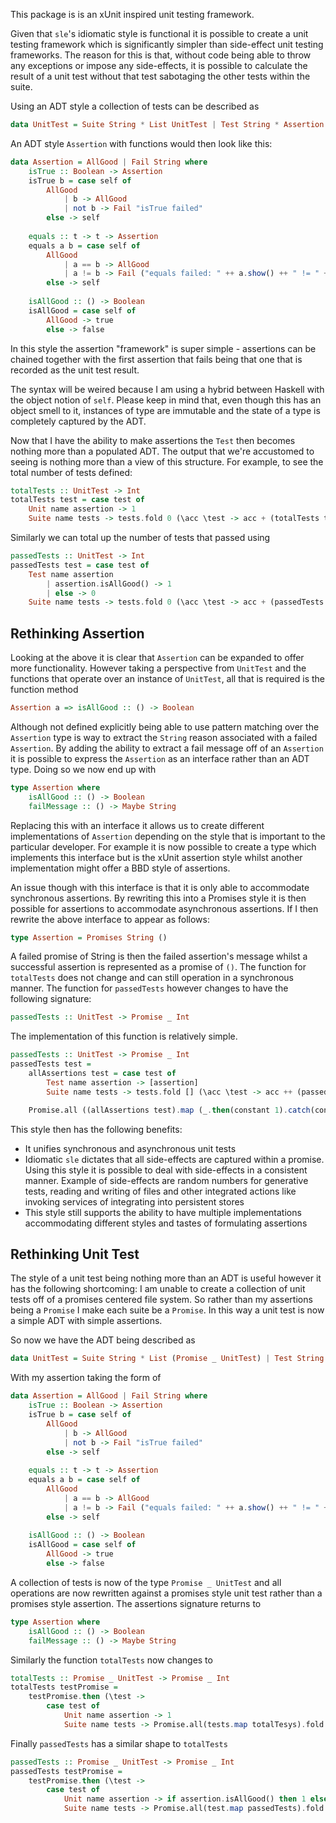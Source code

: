 This package is is an xUnit inspired unit testing framework.

Given that `sle`'s idiomatic style is functional it is possible to create a unit testing framework which is 
significantly simpler than side-effect unit testing frameworks.  The reason for this is that, without code being able to 
throw any exceptions or impose any side-effects, it is possible to calculate the result of a unit test without that test 
sabotaging the other tests within the suite.
 
Using an ADT style a collection of tests can be described as
 
```haskell
data UnitTest = Suite String * List UnitTest | Test String * Assertion 
```
 
An ADT style `Assertion` with functions would then look like this:

```haskell
data Assertion = AllGood | Fail String where
    isTrue :: Boolean -> Assertion
    isTrue b = case self of
        AllGood 
            | b -> AllGood
            | not b -> Fail "isTrue failed"
        else -> self
        
    equals :: t -> t -> Assertion
    equals a b = case self of
        AllGood 
            | a == b -> AllGood
            | a != b -> Fail ("equals failed: " ++ a.show() ++ " != " ++ b.show())
        else -> self
    
    isAllGood :: () -> Boolean
    isAllGood = case self of
        AllGood -> true
        else -> false
```

In this style the assertion "framework" is super simple - assertions can be chained together with the first assertion
that fails being that one that is recorded as the unit test result.

The syntax will be weired because I am using a hybrid between Haskell with the object notion of `self`.  Please keep in
mind that, even though this has an object smell to it, instances of type are immutable and the state of a type is
completely captured by the ADT.

Now that I have the ability to make assertions the `Test` then becomes nothing more than a populated ADT.  The output
that we're accustomed to seeing is nothing more than a view of this structure.  For example, to see the total number of
tests defined:

```haskell
totalTests :: UnitTest -> Int
totalTests test = case test of
    Unit name assertion -> 1
    Suite name tests -> tests.fold 0 (\acc \test -> acc + (totalTests test))    
```

Similarly we can total up the number of tests that passed using

```haskell
passedTests :: UnitTest -> Int
passedTests test = case test of
    Test name assertion
        | assertion.isAllGood() -> 1
        | else -> 0
    Suite name tests -> tests.fold 0 (\acc \test -> acc + (passedTests test))
```

## Rethinking Assertion

Looking at the above it is clear that `Assertion` can be expanded to offer more functionality.  However taking a 
perspective from `UnitTest` and the functions that operate over an instance of `UnitTest`, all that is required is the 
function method

```haskell
Assertion a => isAllGood :: () -> Boolean 
```

Although not defined explicitly being able to use pattern matching over the `Assertion` type is way to extract the 
`String` reason associated with a failed `Assertion`.  By adding the ability to extract a fail message off of an
`Assertion` it is possible to express the `Assertion` as an interface rather than an ADT type.  Doing so we now end up
with

```haskell
type Assertion where
    isAllGood :: () -> Boolean
    failMessage :: () -> Maybe String
```

Replacing this with an interface it allows us to create different implementations of `Assertion` depending on the  style 
that is important to the particular developer.  For example it is now possible to create a type which implements this 
interface but is the xUnit assertion style whilst another implementation might offer a BBD style of assertions.
 
An issue though with this interface is that it is only able to accommodate synchronous assertions.  By rewriting this
into a Promises style it is then possible for assertions to accommodate asynchronous assertions.  If I then rewrite
the above interface to appear as follows:

```haskell
type Assertion = Promises String ()
```

A failed promise of String is then the failed assertion's message whilst a successful assertion is represented as a 
promise of `()`.  The function for `totalTests` does not change and can still operation in a synchronous manner.  The 
function for `passedTests` however changes to have the following signature:
 
```haskell
passedTests :: UnitTest -> Promise _ Int
```

The implementation of this function is relatively simple.

```haskell
passedTests :: UnitTest -> Promise _ Int
passedTests test = 
    allAssertions test = case test of
        Test name assertion -> [assertion]
        Suite name tests -> tests.fold [] (\acc \test -> acc ++ (passedTests test))

    Promise.all ((allAssertions test).map (_.then(constant 1).catch(constant 0))).then(_.foldl 0 (+))
```

This style then has the following benefits:

* It unifies synchronous and asynchronous unit tests
* Idiomatic `sle` dictates that all side-effects are captured within a promise.  Using this style it is possible to deal
  with side-effects in a consistent manner.  Example of side-effects are random numbers for generative tests, reading
  and writing of files and other integrated actions like invoking services of integrating into persistent stores
* This style still supports the ability to have multiple implementations accommodating different styles and tastes of
  formulating assertions
  
  
## Rethinking Unit Test

The style of a unit test being nothing more than an ADT is useful however it has the following shortcoming: I am unable 
to create a collection of unit tests off of a promises centered file system.  So rather than my assertions being a 
`Promise` I make each suite be a `Promise`.  In this way a unit test is now a simple ADT with simple assertions.

So now we have the ADT being described as

```haskell
data UnitTest = Suite String * List (Promise _ UnitTest) | Test String * Assertion
``` 

With my assertion taking the form of

```haskell
data Assertion = AllGood | Fail String where
    isTrue :: Boolean -> Assertion
    isTrue b = case self of
        AllGood 
            | b -> AllGood
            | not b -> Fail "isTrue failed"
        else -> self
        
    equals :: t -> t -> Assertion
    equals a b = case self of
        AllGood 
            | a == b -> AllGood
            | a != b -> Fail ("equals failed: " ++ a.show() ++ " != " ++ b.show())
        else -> self
    
    isAllGood :: () -> Boolean
    isAllGood = case self of
        AllGood -> true
        else -> false
```

A collection of tests is now of the type `Promise _ UnitTest` and all operations are now rewritten against a promises
style unit test rather than a promises style assertion.  The assertions signature returns to

```haskell
type Assertion where
    isAllGood :: () -> Boolean
    failMessage :: () -> Maybe String
```

Similarly the function `totalTests` now changes to

```haskell
totalTests :: Promise _ UnitTest -> Promise _ Int
totalTests testPromise = 
    testPromise.then (\test -> 
        case test of
            Unit name assertion -> 1
            Suite name tests -> Promise.all(tests.map totalTesys).fold 0 (\acc \test -> acc + test))    

```

Finally `passedTests` has a similar shape to `totalTests`

```haskell
passedTests :: Promise _ UnitTest -> Promise _ Int
passedTests testPromise = 
    testPromise.then (\test ->
        case test of
            Unit name assertion -> if assertion.isAllGood() then 1 else 0
            Suite name tests -> Promise.all(test.map passedTests).fold 0 (\acc \test -> acc + test))
```

